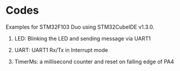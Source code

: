 # Codes

Examples for STM32F103 Duo using STM32CubeIDE v1.3.0.

1. LED: Blinking the LED and sending message via UART1

2. UART: UART1 Rx/Tx in Interrupt mode

3. TimerMs: a millisecond counter and reset on falling edge of PA4